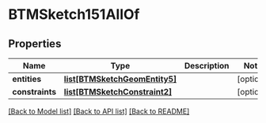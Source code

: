 # BTMSketch151AllOf

## Properties
Name | Type | Description | Notes
------------ | ------------- | ------------- | -------------
**entities** | [**list[BTMSketchGeomEntity5]**](BTMSketchGeomEntity5.md) |  | [optional] 
**constraints** | [**list[BTMSketchConstraint2]**](BTMSketchConstraint2.md) |  | [optional] 

[[Back to Model list]](../README.md#documentation-for-models) [[Back to API list]](../README.md#documentation-for-api-endpoints) [[Back to README]](../README.md)


